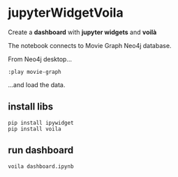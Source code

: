 # jupyterWidgetVoila

Create a **dashboard** with **jupyter widgets** and **voilà**

The notebook connects to Movie Graph Neo4j database.

From Neo4j desktop...

```cypher
:play movie-graph
```

...and load the data.

## install libs

```terminal
pip install ipywidget
pip install voila
```

## run dashboard

```terminal
voila dashboard.ipynb
```
